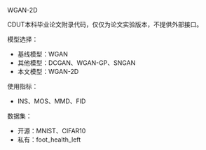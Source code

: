 WGAN-2D

CDUT本科毕业论文附录代码，仅仅为论文实验版本，不提供外部接口。

模型选择：

- 基线模型：WGAN
- 其他模型：DCGAN、WGAN-GP、SNGAN
- 本文模型：WGAN-2D



使用指标：

- INS、MOS、MMD、FID



数据集：

- 开源：MNIST、CIFAR10
- 私有：foot_health_left



